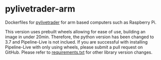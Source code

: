 # pylivetrader-arm

Dockerfiles for [pylivetrader](github.com/alpacahq/pylivetrader) for arm based computers such as Raspberry Pi.

This version uses prebuilt wheels allowing for ease of use, building an image in under 20min. Therefore, the python version has been changed to 3.7 and Pipeline-Live is not inclued. If you are successful with installing Pipeline-Live with only using wheels, please submit a pull request on GitHub. Please refer to [requirements.txt](requirements.txt) for other library version changes.
